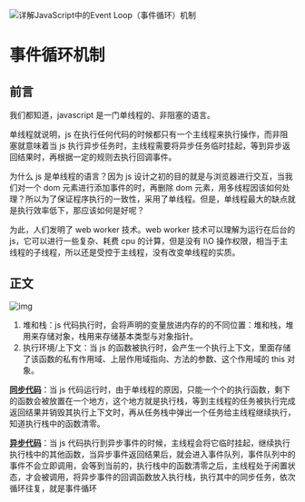 ![详解JavaScript中的Event Loop（事件循环）机制](https://pic2.zhimg.com/v2-0b35a3df0b2e2712839ce551062e6d7f_1440w.jpg?source=172ae18b)

# 事件循环机制

## 前言

我们都知道，javascript 是一门单线程的、非阻塞的语言。

单线程就说明，js 在执行任何代码的时候都只有一个主线程来执行操作，而非阻塞就意味着当 js 执行异步任务时，主线程需要将异步任务临时挂起，等到异步返回结果时，再根据一定的规则去执行回调事件。

为什么 js 是单线程的语言？因为 js 设计之初的目的就是与浏览器进行交互，当我们对一个 dom 元素进行添加事件的时，再删除 dom 元素，用多线程因该如何处理？所以为了保证程序执行的一致性，采用了单线程。但是，单线程最大的缺点就是执行效率低下，那应该如何是好呢？

为此，人们发明了 web worker 技术。web worker 技术可以理解为运行在后台的 js，它可以进行一些复杂、耗费 cpu 的计算，但是没有 I\O 操作权限，相当于主线程的子线程，所以还是受控于主线程，没有改变单线程的实质。

## 正文

![img](https://pic4.zhimg.com/80/v2-da078fa3eadf3db4bf455904ae06f84b_720w.jpg)

1. 堆和栈：js 代码执行时，会将声明的变量放进内存的的不同位置：堆和栈，堆用来存储对象，栈用来存储基本类型与对象指针。
2. 执行环境/上下文：当 js 的函数被执行时，会产生一个执行上下文，里面存储了该函数的私有作用域、上层作用域指向、方法的参数、这个作用域的 this 对象。

**<u>同步代码</u>**：当 js 代码运行时，由于单线程的原因，只能一个个的执行函数，剩下的函数会被放置在一个地方，这个地方就是执行栈，等到主线程的任务被执行完成返回结果并销毁其执行上下文时，再从任务栈中弹出一个任务给主线程继续执行，知道执行栈中的函数清零。

**<u>异步代码</u>**：当 js 代码执行到异步事件的时候，主线程会将它临时挂起，继续执行执行栈中的其他函数，当异步事件返回结果后，就会进入事件队列，事件队列中的事件不会立即调用，会等到当前的，执行栈中的函数清零之后，主线程处于闲置状态，才会被调用，将异步事件的回调函数放入执行栈，执行其中的同步任务，依次循环往复，就是事件循环
